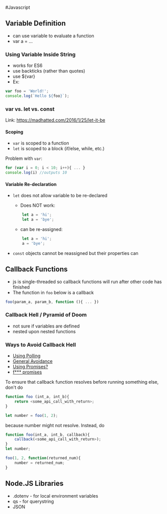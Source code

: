 #Javascript

## Variable Definition

- can use variable to evaluate a function
- var a = ...

### Using Variable Inside String
- works for ES6
- use backticks (rather than quotes)
- use ${var}
- Ex:

```javascript
var foo = 'World!';
console.log(`Hello ${foo}`);
```


### var vs. let vs. const
Link: https://madhatted.com/2016/1/25/let-it-be

#### Scoping
- `var` is scoped to a function
- `let` is scoped to a block (if/else, while, etc.)

Problem with `var`:

``` javascript
for (var i = 0; i < 10; i++){ ... }
console.log(i) //outputs 10
```

#### Variable Re-declaration
- `let` does not allow variable to be re-declared
	- Does NOT work:
	
	``` javascript
		let a = 'hi';
		let a = 'bye';	
	```
	- can be re-assigned:

	``` javascript
		let a = 'hi';
		a = 'bye';
	```

- `const` objects cannot be reassigned but their properties can

## Callback Functions
- js is single-threaded so callback functions will run after other code has finished
- The function in `foo` below is a callback

```javascript
foo(param_a, param_b, function (){ ... })
```
### Callback Hell / Pyramid of Doom
- not sure if variables are defined
- nested upon nested functions

### Ways to Avoid Callback Hell
- [Using Polling](https://stackoverflow.com/questions/9121902/call-an-asynchronous-javascript-function-synchronously)
- [General Avoidance](http://stackabuse.com/avoiding-callback-hell-in-node-js/)
- [Using Promises?](https://glebbahmutov.com/blog/passing-multiple-arguments-in-promises/)
- [f*** promises](http://stevehanov.ca/blog/index.php?id=127)

To ensure that callback function resolves before running something else, don't do

```javascript
function foo (int_a, int_b){
	return <some_api_call_with_return>;
}

let number = foo(1, 2);
```
because number might not resolve. Instead, do

```javascript
function foo(int_a, int_b, callback){
	callback(<some_api_call_with_return>);
}
let number;

foo(1, 2, function(returned_num){
	number = returned_num;
}

```

## Node.JS Libraries
- .dotenv - for local environment variables
- qs - for querystring
- JSON
